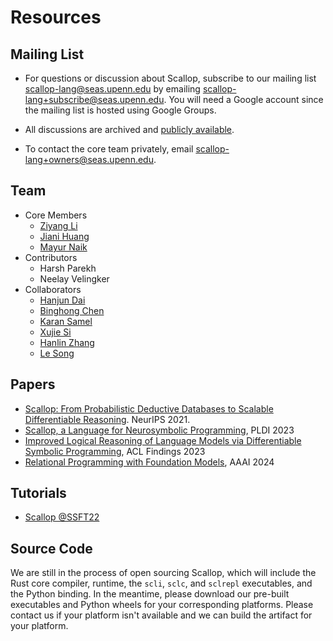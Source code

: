 # Resources

## Mailing List

- For questions or discussion about Scallop, subscribe to our mailing list <scallop-lang@seas.upenn.edu> by emailing <scallop-lang+subscribe@seas.upenn.edu>. You will need a Google account since the mailing list is hosted using Google Groups.

- All discussions are archived and <a href="https://groups.google.com/a/seas.upenn.edu/g/scallop-lang">publicly available</a>.

- To contact the core team privately, email <scallop-lang+owners@seas.upenn.edu>.

## Team

- Core Members
  - [Ziyang Li](https://liby99.github.io/)
  - [Jiani Huang](http://cis.upenn.edu/~jianih)
  - [Mayur Naik](https://www.cis.upenn.edu/~mhnaik/)
- Contributors
  - Harsh Parekh
  - Neelay Velingker
- Collaborators
  - [Hanjun Dai](https://hanjun-dai.github.io/)
  - [Binghong Chen](http://binghongchen.net/)
  - [Karan Samel](https://karans.github.io/)
  - [Xujie Si](https://www.cs.mcgill.ca/~xsi/)
  - [Hanlin Zhang](#)
  - [Le Song](https://scholar.google.com/citations?user=Xl4E0CsAAAAJ&hl=en)

## Papers

- [Scallop: From Probabilistic Deductive Databases to Scalable Differentiable Reasoning](https://www.cis.upenn.edu/~mhnaik/papers/neurips21.pdf). NeurIPS 2021.
- [Scallop, a Language for Neurosymbolic Programming](https://dl.acm.org/doi/10.1145/3591280), PLDI 2023
- [Improved Logical Reasoning of Language Models via Differentiable Symbolic Programming](https://arxiv.org/abs/2305.03742), ACL Findings 2023
- [Relational Programming with Foundation Models](/artifacts/papers/aaai24/scallop_aaai24.pdf), AAAI 2024

## Tutorials

- [Scallop @SSFT22](/ssft22/index.html)

## Source Code

We are still in the process of open sourcing Scallop, which will include the
Rust core compiler, runtime, the `scli`, `sclc`, and `sclrepl` executables,
and the Python binding.
In the meantime, please download our pre-built executables and Python wheels
for your corresponding platforms.
Please contact us if your platform isn't available and we can build the artifact
for your platform.
